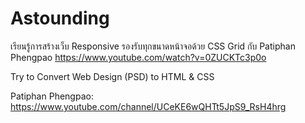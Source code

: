 # Astounding
เรียนรู้การสร้างเว็บ Responsive รองรับทุกขนาดหน้าจอด้วย CSS Grid กับ Patiphan Phengpao
https://www.youtube.com/watch?v=0ZUCKTc3p0o

Try to Convert Web Design (PSD) to HTML & CSS

Patiphan Phengpao: https://www.youtube.com/channel/UCeKE6wQHTt5JpS9_RsH4hrg
